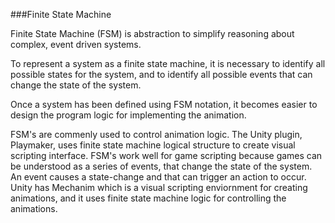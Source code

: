 ###Finite State Machine

Finite State Machine (FSM) is abstraction to simplify reasoning about complex, event driven systems.

To represent a system as a finite state machine, it is necessary to identify all possible states for the system, and to identify all possible events that can change the state of the system.

Once a system has been defined using FSM notation, it becomes easier to design the program logic for implementing the animation.

FSM's are commenly used to control animation logic.  The Unity plugin, Playmaker, uses finite state machine logical structure to create visual scripting interface.  FSM's work well for game scripting because games can be understood as a series of events, that change the state of the system.  An event causes a state-change and that can trigger an action to occur. Unity has Mechanim which is a visual scripting enviornment for creating animations, and it uses finite state machine logic for controlling the animations.